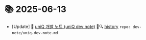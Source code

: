 # 📚 2025-06-13
- [Update] 📙 [uniQ 개발 노트 (uniQ dev note)](https://til.qriosity.dev/dev-note/uniq-dev-note) 📃🔍 [history](https://github.com/Queue-ri/TIL/commits/main/dev-note/uniq-dev-note.md?since=2025-06-13T00:00:00Z&until=2025-06-13T23:59:59Z) `repo: dev-note/uniq-dev-note.md`
